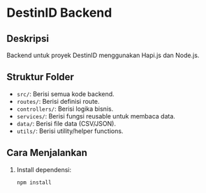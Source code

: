 # DestinID Backend

## Deskripsi
Backend untuk proyek DestinID menggunakan Hapi.js dan Node.js.

## Struktur Folder
- `src/`: Berisi semua kode backend.
- `routes/`: Berisi definisi route.
- `controllers/`: Berisi logika bisnis.
- `services/`: Berisi fungsi reusable untuk membaca data.
- `data/`: Berisi file data (CSV/JSON).
- `utils/`: Berisi utility/helper functions.

## Cara Menjalankan
1. Install dependensi:
   ```bash
   npm install